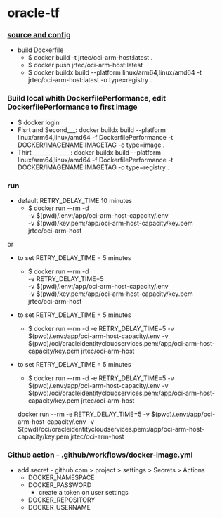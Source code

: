 # oracle-tf
### [source and config](https://github.com/hitrov/oci-arm-host-capacity)

* build Dockerfile
  * $ docker build  -t jrtec/oci-arm-host:latest .
  * $ docker push jrtec/oci-arm-host:latest
  * $ docker buildx build --platform linux/arm64,linux/amd64 -t jrtec/oci-arm-host:latest -o type=registry .


### Build local whith DockerfilePerformance, edit DockerfilePerformance to first image
  * $ docker login
  * Fisrt and Second___: docker buildx build --platform linux/arm64,linux/amd64 -f DockerfilePerformance -t DOCKER/IMAGENAME:IMAGETAG -o type=image .  
  * Thirt______________: docker buildx build --platform linux/arm64,linux/amd64 -f DockerfilePerformance -t DOCKER/IMAGENAME:IMAGETAG -o type=registry . 

### run
  * default RETRY_DELAY_TIME 10 minutes
    * $ docker run --rm -d \
        -v $(pwd)/.env:/app/oci-arm-host-capacity/.env \
        -v $(pwd)/key.pem:/app/oci-arm-host-capacity/key.pem \
        jrtec/oci-arm-host

  or
  
  * to set RETRY_DELAY_TIME = 5 minutes
    * $ docker run --rm -d \
        -e RETRY_DELAY_TIME=5 \
        -v $(pwd)/.env:/app/oci-arm-host-capacity/.env \
        -v $(pwd)/key.pem:/app/oci-arm-host-capacity/key.pem \
        jrtec/oci-arm-host

  * to set RETRY_DELAY_TIME = 5 minutes
    * $ docker run --rm -d -e RETRY_DELAY_TIME=5 -v $(pwd)/.env:/app/oci-arm-host-capacity/.env -v $(pwd)/oci/oracleidentitycloudservices.pem:/app/oci-arm-host-capacity/key.pem jrtec/oci-arm-host

  * to set RETRY_DELAY_TIME = 5 minutes
    * $ docker run --rm -d -e RETRY_DELAY_TIME=5 -v $(pwd)/.env:/app/oci-arm-host-capacity/.env -v $(pwd)/oci/oracleidentitycloudservices.pem:/app/oci-arm-host-capacity/key.pem jrtec/oci-arm-host 

    docker run --rm -e RETRY_DELAY_TIME=5 -v $(pwd)/.env:/app/oci-arm-host-capacity/.env -v $(pwd)/oci/oracleidentitycloudservices.pem:/app/oci-arm-host-capacity/key.pem jrtec/oci-arm-host 

### Github action - .github/workflows/docker-image.yml
  * add secret - github.com > project > settings > Secrets > Actions
    * DOCKER_NAMESPACE
    * DOCKER_PASSWORD
      * create a token on user settings
    * DOCKER_REPOSITORY
    * DOCKER_USERNAME  